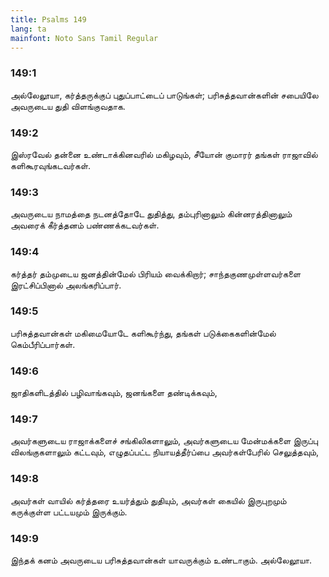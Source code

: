 ```yaml
---
title: Psalms 149
lang: ta
mainfont: Noto Sans Tamil Regular
---
```


###  149:1

அல்லேலூயா, கர்த்தருக்குப் புதுப்பாட்டைப் பாடுங்கள்; பரிசுத்தவான்களின் சபையிலே அவருடைய துதி விளங்குவதாக.

###  149:2

இஸ்ரவேல் தன்னை உண்டாக்கினவரில் மகிழவும், சீயோன் குமாரர் தங்கள் ராஜாவில் களிகூரவுங்கடவர்கள்.

###  149:3

அவருடைய நாமத்தை நடனத்தோடே துதித்து, தம்புரினாலும் கின்னரத்தினாலும் அவரைக் கீர்த்தனம் பண்ணக்கடவர்கள்.

###  149:4

கர்த்தர் தம்முடைய ஜனத்தின்மேல் பிரியம் வைக்கிறார்; சாந்தகுணமுள்ளவர்களை இரட்சிப்பினால் அலங்கரிப்பார்.

###  149:5

பரிசுத்தவான்கள் மகிமையோடே களிகூர்ந்து, தங்கள் படுக்கைகளின்மேல் கெம்பீரிப்பார்கள்.

###  149:6

ஜாதிகளிடத்தில் பழிவாங்கவும், ஜனங்களை தண்டிக்கவும்,

###  149:7

அவர்களுடைய ராஜாக்களைச் சங்கிலிகளாலும், அவர்களுடைய மேன்மக்களை இருப்பு விலங்குகளாலும் கட்டவும், எழுதப்பட்ட நியாயத்தீர்ப்பை அவர்கள்பேரில் செலுத்தவும்,

###  149:8

அவர்கள் வாயில் கர்த்தரை உயர்த்தும் துதியும், அவர்கள் கையில் இருபுறமும் கருக்குள்ள பட்டயமும் இருக்கும்.

###  149:9

இந்தக் கனம் அவருடைய பரிசுத்தவான்கள் யாவருக்கும் உண்டாகும். அல்லேலூயா.

